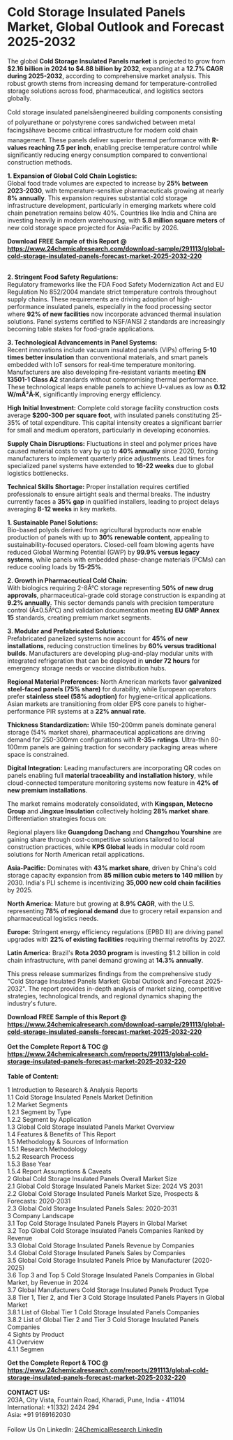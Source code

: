 <h1>Cold Storage Insulated Panels Market, Global Outlook and Forecast 2025-2032</h1><p>The global <strong>Cold Storage Insulated Panels market</strong> is projected to grow from <strong>$2.16 billion in 2024 to $4.88 billion by 2032</strong>, expanding at a <strong>12.7% CAGR during 2025-2032</strong>, according to comprehensive market analysis. This robust growth stems from increasing demand for temperature-controlled storage solutions across food, pharmaceutical, and logistics sectors globally.</p><p>Cold storage insulated panelsâengineered building components consisting of polyurethane or polystyrene cores sandwiched between metal facingsâhave become critical infrastructure for modern cold chain management. These panels deliver superior thermal performance with <strong>R-values reaching 7.5 per inch</strong>, enabling precise temperature control while significantly reducing energy consumption compared to conventional construction methods.</p><p><strong>1. Expansion of Global Cold Chain Logistics:</strong><br>
Global food trade volumes are expected to increase by <strong>25% between 2023-2030</strong>, with temperature-sensitive pharmaceuticals growing at nearly <strong>8% annually</strong>. This expansion requires substantial cold storage infrastructure development, particularly in emerging markets where cold chain penetration remains below 40%. Countries like India and China are investing heavily in modern warehousing, with <strong>5.8 million square meters</strong> of new cold storage space projected for Asia-Pacific by 2026.</p><div><b>Download FREE Sample of this Report @ 
            <a href="https://www.24chemicalresearch.com/download-sample/291113/global-cold-storage-insulated-panels-forecast-market-2025-2032-220">
            https://www.24chemicalresearch.com/download-sample/291113/global-cold-storage-insulated-panels-forecast-market-2025-2032-220</a></b></div><br><p><strong>2. Stringent Food Safety Regulations:</strong><br>
Regulatory frameworks like the FDA Food Safety Modernization Act and EU Regulation No 852/2004 mandate strict temperature controls throughout supply chains. These requirements are driving adoption of high-performance insulated panels, especially in the food processing sector where <strong>92% of new facilities</strong> now incorporate advanced thermal insulation solutions. Panel systems certified to NSF/ANSI 2 standards are increasingly becoming table stakes for food-grade applications.</p><p><strong>3. Technological Advancements in Panel Systems:</strong><br>
Recent innovations include vacuum insulated panels (VIPs) offering <strong>5-10 times better insulation</strong> than conventional materials, and smart panels embedded with IoT sensors for real-time temperature monitoring. Manufacturers are also developing fire-resistant variants meeting <strong>EN 13501-1 Class A2</strong> standards without compromising thermal performance. These technological leaps enable panels to achieve U-values as low as <strong>0.12 W/mÂ²Â·K</strong>, significantly improving energy efficiency.</p><p><strong>High Initial Investment:</strong> Complete cold storage facility construction costs average <strong>$200-300 per square foot</strong>, with insulated panels constituting 25-35% of total expenditure. This capital intensity creates a significant barrier for small and medium operators, particularly in developing economies.</p><p><strong>Supply Chain Disruptions:</strong> Fluctuations in steel and polymer prices have caused material costs to vary by up to <strong>40% annually</strong> since 2020, forcing manufacturers to implement quarterly price adjustments. Lead times for specialized panel systems have extended to <strong>16-22 weeks</strong> due to global logistics bottlenecks.</p><p><strong>Technical Skills Shortage:</strong> Proper installation requires certified professionals to ensure airtight seals and thermal breaks. The industry currently faces a <strong>35% gap</strong> in qualified installers, leading to project delays averaging <strong>8-12 weeks</strong> in key markets.</p><p><strong>1. Sustainable Panel Solutions:</strong><br>
Bio-based polyols derived from agricultural byproducts now enable production of panels with up to <strong>30% renewable content</strong>, appealing to sustainability-focused operators. Closed-cell foam blowing agents have reduced Global Warming Potential (GWP) by <strong>99.9% versus legacy systems</strong>, while panels with embedded phase-change materials (PCMs) can reduce cooling loads by <strong>15-25%</strong>.</p><p><strong>2. Growth in Pharmaceutical Cold Chain:</strong><br>
With biologics requiring 2-8Â°C storage representing <strong>50% of new drug approvals</strong>, pharmaceutical-grade cold storage construction is expanding at <strong>9.2% annually</strong>. This sector demands panels with precision temperature control (Â±0.5Â°C) and validation documentation meeting <strong>EU GMP Annex 15</strong> standards, creating premium market segments.</p><p><strong>3. Modular and Prefabricated Solutions:</strong><br>
Prefabricated panelized systems now account for <strong>45% of new installations</strong>, reducing construction timelines by <strong>60% versus traditional builds</strong>. Manufacturers are developing plug-and-play modular units with integrated refrigeration that can be deployed in <strong>under 72 hours</strong> for emergency storage needs or vaccine distribution hubs.</p><p><strong>Regional Material Preferences:</strong> North American markets favor <strong>galvanized steel-faced panels (75% share)</strong> for durability, while European operators prefer <strong>stainless steel (58% adoption)</strong> for hygiene-critical applications. Asian markets are transitioning from older EPS core panels to higher-performance PIR systems at a <strong>22% annual rate</strong>.</p><p><strong>Thickness Standardization:</strong> While 150-200mm panels dominate general storage (54% market share), pharmaceutical applications are driving demand for 250-300mm configurations with <strong>R-35+ ratings</strong>. Ultra-thin 80-100mm panels are gaining traction for secondary packaging areas where space is constrained.</p><p><strong>Digital Integration:</strong> Leading manufacturers are incorporating QR codes on panels enabling full <strong>material traceability and installation history</strong>, while cloud-connected temperature monitoring systems now feature in <strong>42% of new premium installations</strong>.</p><p>The market remains moderately consolidated, with <strong>Kingspan, Metecno Group</strong> and <strong>Jingxue Insulation</strong> collectively holding <strong>28% market share</strong>. Differentiation strategies focus on:</p><p>Regional players like <strong>Guangdong Dachang</strong> and <strong>Changzhou Yourshine</strong> are gaining share through cost-competitive solutions tailored to local construction practices, while <strong>KPS Global</strong> leads in modular cold room solutions for North American retail applications.</p><p><strong>Asia-Pacific:</strong> Dominates with <strong>43% market share</strong>, driven by China's cold storage capacity expansion from <strong>85 million cubic meters to 140 million</strong> by 2030. India's PLI scheme is incentivizing <strong>35,000 new cold chain facilities</strong> by 2025.</p><p><strong>North America:</strong> Mature but growing at <strong>8.9% CAGR</strong>, with the U.S. representing <strong>78% of regional demand</strong> due to grocery retail expansion and pharmaceutical logistics needs.</p><p><strong>Europe:</strong> Stringent energy efficiency regulations (EPBD III) are driving panel upgrades with <strong>22% of existing facilities</strong> requiring thermal retrofits by 2027.</p><p><strong>Latin America:</strong> Brazil's <strong>Rota 2030 program</strong> is investing $1.2 billion in cold chain infrastructure, with panel demand growing at <strong>14.3% annually</strong>.</p><p>This press release summarizes findings from the comprehensive study "Cold Storage Insulated Panels Market: Global Outlook and Forecast 2025-2032". The report provides in-depth analysis of market sizing, competitive strategies, technological trends, and regional dynamics shaping the industry's future.</p><div><b>Download FREE Sample of this Report @ 
            <a href="https://www.24chemicalresearch.com/download-sample/291113/global-cold-storage-insulated-panels-forecast-market-2025-2032-220">
            https://www.24chemicalresearch.com/download-sample/291113/global-cold-storage-insulated-panels-forecast-market-2025-2032-220</a></b></div><br><div><b>Get the Complete Report & TOC @ 
            <a href="https://www.24chemicalresearch.com/reports/291113/global-cold-storage-insulated-panels-forecast-market-2025-2032-220">
            https://www.24chemicalresearch.com/reports/291113/global-cold-storage-insulated-panels-forecast-market-2025-2032-220</a></b></div><br>
            <b>Table of Content:</b><p>1 Introduction to Research & Analysis Reports<br />
 1.1 Cold Storage Insulated Panels Market Definition<br />
 1.2 Market Segments<br />
 1.2.1 Segment by Type<br />
 1.2.2 Segment by Application<br />
 1.3 Global Cold Storage Insulated Panels Market Overview<br />
 1.4 Features & Benefits of This Report<br />
 1.5 Methodology & Sources of Information<br />
 1.5.1 Research Methodology<br />
 1.5.2 Research Process<br />
 1.5.3 Base Year<br />
 1.5.4 Report Assumptions & Caveats<br />
2 Global Cold Storage Insulated Panels Overall Market Size<br />
 2.1 Global Cold Storage Insulated Panels Market Size: 2024 VS 2031<br />
 2.2 Global Cold Storage Insulated Panels Market Size, Prospects & Forecasts: 2020-2031<br />
 2.3 Global Cold Storage Insulated Panels Sales: 2020-2031<br />
3 Company Landscape<br />
 3.1 Top Cold Storage Insulated Panels Players in Global Market<br />
 3.2 Top Global Cold Storage Insulated Panels Companies Ranked by Revenue<br />
 3.3 Global Cold Storage Insulated Panels Revenue by Companies<br />
 3.4 Global Cold Storage Insulated Panels Sales by Companies<br />
 3.5 Global Cold Storage Insulated Panels Price by Manufacturer (2020-2025)<br />
 3.6 Top 3 and Top 5 Cold Storage Insulated Panels Companies in Global Market, by Revenue in 2024<br />
 3.7 Global Manufacturers Cold Storage Insulated Panels Product Type<br />
 3.8 Tier 1, Tier 2, and Tier 3 Cold Storage Insulated Panels Players in Global Market<br />
 3.8.1 List of Global Tier 1 Cold Storage Insulated Panels Companies<br />
 3.8.2 List of Global Tier 2 and Tier 3 Cold Storage Insulated Panels Companies<br />
4 Sights by Product<br />
 4.1 Overview<br />
 4.1.1 Segmen</p><div><b>Get the Complete Report & TOC @ 
            <a href="https://www.24chemicalresearch.com/reports/291113/global-cold-storage-insulated-panels-forecast-market-2025-2032-220">
            https://www.24chemicalresearch.com/reports/291113/global-cold-storage-insulated-panels-forecast-market-2025-2032-220</a></b></div><br><b>CONTACT US:</b><br>
            203A, City Vista, Fountain Road, Kharadi, Pune, India - 411014<br>
            International: +1(332) 2424 294<br>
            Asia: +91 9169162030 <br><br>
            Follow Us On LinkedIn: <a href="https://www.linkedin.com/company/24chemicalresearch/">24ChemicalResearch LinkedIn</a>